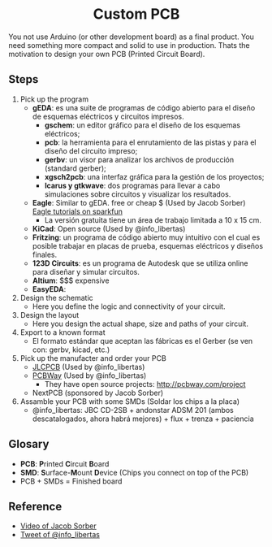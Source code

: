 <h1 align="center">Custom PCB</h1>


You not use Arduino (or other development board) as a final product. You need something more compact and solid to use in production. Thats the motivation to design your own PCB (Printed Circuit Board).


## Steps


1. Pick up the program
   - **gEDA**: es una suite de programas de código abierto para el diseño de esquemas eléctricos y circuitos impresos.
     - **gschem**: un editor gráfico para el diseño de los esquemas eléctricos;
     - **pcb**: la herramienta para el enrutamiento de las pistas y para el diseño del
circuito impreso;
     - **gerbv**: un visor para analizar los archivos de producción (standard
gerber);
     - **xgsch2pcb**: una interfaz gráfica para la gestión de los proyectos;
     - **Icarus y gtkwave**: dos programas para llevar a cabo simulaciones sobre
circuitos y visualizar los resultados.
   - **Eagle**: Similar to gEDA. free or cheap $ (Used by Jacob Sorber) [Eagle tutorials on sparkfun](https://www.sparkfun.com/search/results?term=eagle#tutorials)
     - La versión gratuita tiene un área de trabajo limitada a 10 x 15 cm.
   - **KiCad**: Open source (Used by @info_libertas)
   - **Fritzing**: un programa de código abierto muy intuitivo con el cual es posible trabajar en placas de prueba, esquemas eléctricos y diseños finales.
   - **123D Circuits**: es un programa de Autodesk que se utiliza online para diseñar y simular circuitos.
   - **Altium**: $$$ expensive
   - **EasyEDA**:
2. Design the schematic
   - Here you define the logic and connectivity of your circuit.
3. Design the layout
   - Here you design the actual shape, size and paths of your circuit.
4. Export to a known format
   - El formato estándar que aceptan las fábricas es el Gerber (se ven con: gerbv, kicad, etc.)
5. Pick up the manufacter and order your PCB
   - [JLCPCB](http://jlcpcb.com) (Used by @info_libertas)
   - [PCBWay](http://pcbway.com) (Used by @info_libertas)
      - They have open source projects: http://pcbway.com/project 
   - NextPCB (sponsored by Jacob Sorber)
6. Assamble your PCB with some SMDs (Soldar los chips a la placa)
   - @info_libertas: JBC CD-2SB + andonstar ADSM 201 (ambos descatalogados, ahora habrá mejores) + flux + trenza + paciencia



## Glosary

- **PCB**: **P**rinted **C**ircuit **B**oard
- **SMD**: **S**urface-**M**ount **D**evice (Chips you connect on top of the PCB)
- PCB + SMDs = Finished board



## Reference
- [Video of Jacob Sorber](https://youtu.be/9zU92H_CLVI)
- [Tweet of @info_libertas](https://twitter.com/info_libertas/status/1404929087618039819)
